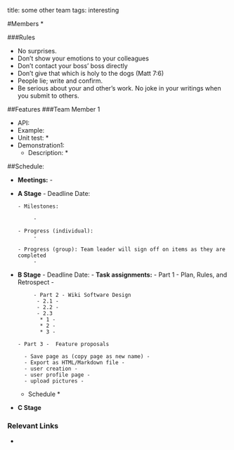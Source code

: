 title: some other team
tags: interesting

#Members
* 

###Rules
* No surprises.
* Don’t show your emotions to your colleagues
* Don’t contact your boss’ boss directly
* Don’t give that which is holy to the dogs (Matt 7:6)
* People lie; write and confirm.
* Be serious about your and other’s work. No joke in your writings 
when you submit to others.

##Features
###Team Member 1
* API: 
* Example: 
* Unit test: 
    * 
* Demonstration1: 
    * Description:
         * 

##Schedule:
* **Meetings:**
      - 

* **A Stage**
      - Deadline Date:

      - Milestones:

           -

      - Progress (individual): 
           - 

      - Progress (group): Team leader will sign off on items as they are completed
           - 

* **B Stage**
      - Deadline Date:
      - **Task assignments:**
           - Part 1 - Plan, Rules, and Retrospect 
                - 

           - Part 2 - Wiki Software Design
	        - 2.1 - 
	        - 2.2 - 
	        - 2.3 
		     * 1 - 
		     * 2 - 
		     * 3 - 
		
      - Part 3 -  Feature proposals

        - Save page as (copy page as new name) - 
		- Export as HTML/Markdown file - 
		- user creation - 
		- user profile page - 
		- upload pictures - 

     - Schedule
          * 
      
* **C Stage**


### Relevant Links
* 